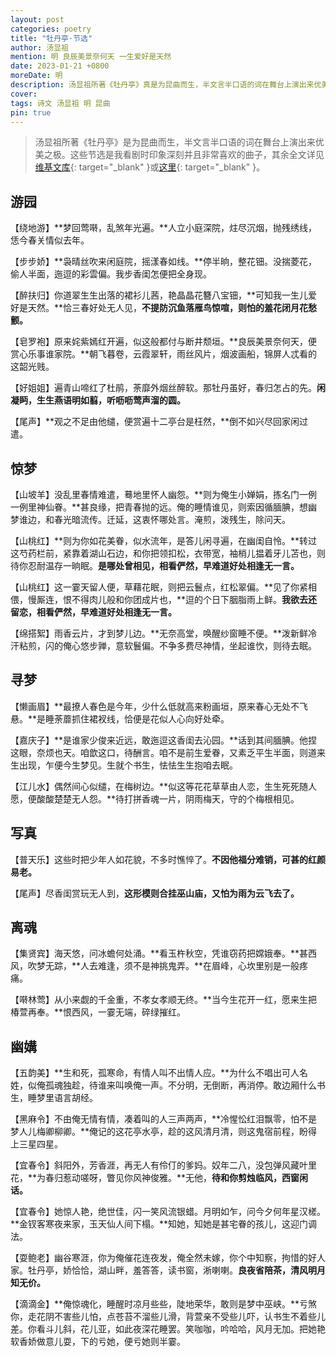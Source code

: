 ```yaml
---
layout: post
categories: poetry
title: "牡丹亭·节选"
author: 汤显祖
mention: 明 良辰美景奈何天 一生爱好是天然
date: 2023-01-21 +0800
moreDate: 明
description: 汤显祖所著《牡丹亭》真是为昆曲而生，半文言半口语的词在舞台上演出来优美之极。这些节选是我在看剧时印象深刻并且非常喜欢的曲子。
cover: 
tags: 诗文 汤显祖 明 昆曲
pin: true
---
```


> 汤显祖所著《牡丹亭》是为昆曲而生，半文言半口语的词在舞台上演出来优美之极。这些节选是我看剧时印象深刻并且非常喜欢的曲子，其余全文详见[维基文库](https://zh.wikisource.org/wiki/牡丹亭){: target="_blank" }或[这里](http://www.taiwan.cn/zt/wj/mdt/qt/200801/t20080102_523770.htm){: target="_blank" }。

## 游园

【绕地游】**梦回莺啭，乱煞年光遍。**人立小庭深院，炷尽沉烟，抛残绣线，恁今春关情似去年。

【步步娇】**袅晴丝吹来闲庭院，摇漾春如线。**停半晌，整花钿。没揣菱花，偷人半面，迤逗的彩雲偏。我步香闺怎便把全身现。

【醉扶归】你道翠生生出落的裙衫儿茜，艳晶晶花簪八宝钿，**可知我一生儿爱好是天然。**恰三春好处无人见，**不提防沉鱼落雁鸟惊喧，则怕的羞花闭月花愁颤。**

【皂罗袍】原来姹紫嫣红开遍，似这般都付与断井颓垣。**良辰美景奈何天，便赏心乐事谁家院。**朝飞暮卷，云霞翠轩，雨丝风片，烟波画船，锦屏人忒看的这韶光贱。

【好姐姐】遍青山啼红了杜鹃，荼靡外烟丝醉软。那牡丹虽好，春归怎占的先。**闲凝眄，生生燕语明如翦，听呖呖莺声溜的圆。**

【尾声】**观之不足由他缱，便赏遍十二亭台是枉然，**倒不如兴尽回家闲过遣。

## 惊梦

【山坡羊】没乱里春情难遣，蓦地里怀人幽怨。**则为俺生小婵娟，拣名门一例一例里神仙眷。**甚良缘，把青春抛的远。俺的睡情谁见，则索因循腼腆，想幽梦谁边，和春光暗流传。迁延，这衷怀哪处言。淹煎，泼残生，除问天。

【山桃红】**则为你如花美眷，似水流年，是答儿闲寻遍，在幽闺自怜。**转过这芍药栏前，紧靠着湖山石边，和你把领扣松，衣带宽，袖梢儿揾着牙儿苫也，则待你忍耐温存一晌眠。**是哪处曾相见，相看俨然，早难道好处相逢无一言。**

【山桃红】这一霎天留人便，草藉花眠，则把云鬟点，红松翠偏。**见了你紧相偎，慢厮连，恨不得肉儿般和你团成片也，**逗的个日下胭脂雨上鲜。**我欲去还留恋，相看俨然，早难道好处相逢无一言。**

【绵搭絮】雨香云片，才到梦儿边。**无奈高堂，唤醒纱窗睡不便。**泼新鲜冷汗粘煎，闪的俺心悠步亸，意软鬟偏。不争多费尽神情，坐起谁忺，则待去眠。

## 寻梦

【懒画眉】**最撩人春色是今年，少什么低就高来粉画垣，原来春心无处不飞悬。**是睡荼蘼抓住裙衩线，恰便是花似人心向好处牵。

【嘉庆子】**是谁家少俊来近远，敢迤逗这香闺去沁园。**话到其间腼腆。他捏这眼，奈烦也天。咱歆这口，待酬言。咱不是前生爱眷，又素乏平生半面，则道来生出现，乍便今生梦见。生就个书生，怯怯生生抱咱去眠。

【江儿水】偶然间心似缱，在梅树边。**似这等花花草草由人恋，生生死死随人愿，便酸酸楚楚无人怨。**待打拼香魂一片，阴雨梅天，守的个梅根相见。

## 写真

【普天乐】这些时把少年人如花貌，不多时憔悴了。**不因他福分难销，可甚的红颜易老。**

【尾声】尽香闺赏玩无人到，**这形模则合挂巫山庙，又怕为雨为云飞去了。**

## 离魂

【集贤宾】海天悠，问冰蟾何处涌。**看玉杵秋空，凭谁窃药把嫦娥奉。**甚西风，吹梦无踪，**人去难逢，须不是神挑鬼弄。**在眉峰，心坎里别是一般疼痛。

【啭林莺】从小来觑的千金重，不孝女孝顺无终。**当今生花开一红，愿来生把椿萱再奉。**恨西风，一霎无端，碎绿摧红。

## 幽媾

【五韵美】**生和死，孤寒命，有情人叫不出情人应。**为什么不唱出可人名姓，似俺孤魂独趁，待谁来叫唤俺一声。不分明，无倒断，再消停。敢边厢什么书生，睡梦里语言胡经。

【黑麻令】不由俺无情有情，凑着叫的人三声两声，**冷惺忪红泪飘零，怕不是梦人儿梅卿柳卿。**俺记的这花亭水亭，趁的这风清月清，则这鬼宿前程，盼得上三星四星。

【宜春令】斜阳外，芳香涯，再无人有伶仃的爹妈。奴年二八，没包弹风藏叶里花，**为春归惹动嗟呀，瞥见你风神俊雅。**无他，**待和你剪烛临风，西窗闲话。**

【宜春令】她惊人艳，绝世佳，闪一笑风流银蜡。月明如乍，问今夕何年星汉槎。**金钗客寒夜来家，玉天仙人间下榻。**知她，知她是甚宅眷的孩儿，这迎门调法。

【耍鲍老】幽谷寒涯，你为俺催花连夜发，俺全然未嫁，你个中知察，拘惜的好人家。牡丹亭，娇恰恰，湖山畔，羞答答，读书窗，淅喇喇。**良夜省陪茶，清风明月知无价。**

【滴滴金】**俺惊魂化，睡醒时凉月些些，陡地荣华，敢则是梦中巫峡。**亏煞你，走花阴不害些儿怕，点苍苔不溜些儿滑，背萱亲不受些儿吓，认书生不着些儿差。你看斗儿斜，花儿亚，如此夜深花睡罢。笑咖咖，吟哈哈，风月无加。把她艳软香娇做意儿耍，下的亏她，便亏她则半霎。
